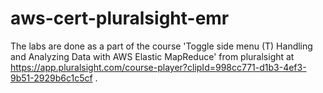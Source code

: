 # aws-cert-pluralsight-emr

The labs are done as a part of the course 'Toggle side menu (T)
Handling and Analyzing Data with AWS Elastic MapReduce' from pluralsight at https://app.pluralsight.com/course-player?clipId=998cc771-d1b3-4ef3-9b51-2929b6c1c5cf .
